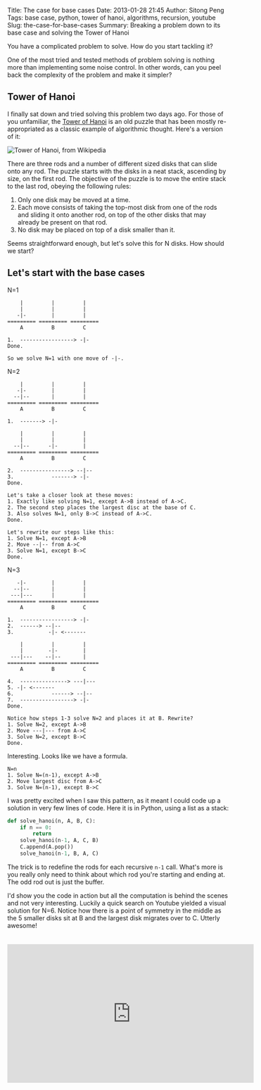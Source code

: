 Title: The case for base cases
Date: 2013-01-28 21:45
Author: Sitong Peng
Tags: base case, python, tower of hanoi, algorithms, recursion, youtube
Slug: the-case-for-base-cases
Summary: Breaking a problem down to its base case and solving the Tower of Hanoi

You have a complicated problem to solve. How do you start tackling it?

One of the most tried and tested methods of problem solving is nothing more than implementing some noise control. In other words, can you peel back the complexity of the problem and make it simpler?

Tower of Hanoi
--------------
I finally sat down and tried solving this problem two days ago. For those of you unfamiliar, the [Tower of Hanoi](http://en.wikipedia.org/wiki/Tower_of_Hanoi) is an old puzzle that has been mostly re-appropriated as a classic example of algorithmic thought. Here's a version of it:

![Tower of Hanoi, from Wikipedia](http://upload.wikimedia.org/wikipedia/commons/0/07/Tower_of_Hanoi.jpeg)

There are three rods and a number of different sized disks that can slide onto any rod. The puzzle starts with the disks in a neat stack, ascending by size, on the first rod. The objective of the puzzle is to move the entire stack to the last rod, obeying the following rules:  

1. Only one disk may be moved at a time.  
2. Each move consists of taking the top-most disk from one of the rods and sliding it onto another rod, on top of the other disks that may already be present on that rod.  
3. No disk may be placed on top of a disk smaller than it.

Seems straightforward enough, but let's solve this for N disks. How should we start?

Let's start with the base cases
-------------------------------
N=1
```
    |         |         |
    |         |         |
   -|-        |         |
========= ========= =========
    A         B         C

1.  -----------------> -|-
Done.

So we solve N=1 with one move of -|-.
```
N=2
```
    |         |         |
   -|-        |         |
  --|--       |         |
========= ========= =========
    A         B         C

1.  -------> -|-

    |         |         |
    |         |         |
  --|--      -|-        |
========= ========= =========
    A         B         C

2.  ----------------> --|--
3.            -------> -|-
Done.

Let's take a closer look at these moves:
1. Exactly like solving N=1, except A->B instead of A->C.
2. The second step places the largest disc at the base of C.
3. Also solves N=1, only B->C instead of A->C.
Done.

Let's rewrite our steps like this:
1. Solve N=1, except A->B
2. Move --|-- from A->C
3. Solve N=1, except B->C
Done.
```
N=3
```
   -|-        |         |
  --|--       |         |
 ---|---      |         |
========= ========= =========
    A         B         C

1.  -----------------> -|-
2.  ------> --|--
3.           -|- <-------

    |         |         |
    |        -|-        |
 ---|---    --|--       |
========= ========= =========
    A         B         C

4.  ---------------> ---|---
5. -|- <-------
6.            ------> --|--
7.  -----------------> -|-
Done.

Notice how steps 1-3 solve N=2 and places it at B. Rewrite?
1. Solve N=2, except A->B
2. Move ---|--- from A->C
3. Solve N=2, except B->C
Done.
```
Interesting. Looks like we have a formula.
```
N=n
1. Solve N=(n-1), except A->B
2. Move largest disc from A->C
3. Solve N=(n-1), except B->C
```
I was pretty excited when I saw this pattern, as it meant I could code up a solution in very few lines of code. Here it is in Python, using a list as a stack:
```python
def solve_hanoi(n, A, B, C):
    if n == 0:
        return
    solve_hanoi(n-1, A, C, B)
    C.append(A.pop())
    solve_hanoi(n-1, B, A, C)
```
The trick is to redefine the rods for each recursive `n-1` call. What's more is you really only need to think about which rod you're starting and ending at. The odd rod out is just the buffer.

I'd show you the code in action but all the computation is behind the scenes and not very interesting. Luckily a quick search on Youtube yielded a visual solution for N=6. Notice how there is a point of symmetry in the middle as the 5 smaller disks sit at B and the largest disk migrates over to C. Utterly awesome!

<iframe style="margin-top:20px;" width="560" height="315" src="http://www.youtube.com/embed/JqC_LsF1iWg" frameborder="0" allowfullscreen></iframe>
